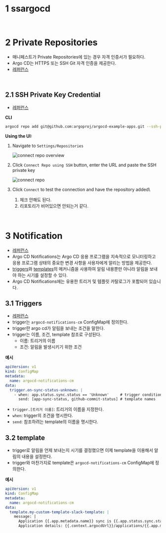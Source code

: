 # 1 ssargocd

<br>

# 2 Private Repositories

- 매니페스트가 Private Repositories에 있는 경우 자격 인증서가 필요하다.
- Argo CD는 HTTPS 또는 SSH Git 자격 인증을 제공한다.
- [레퍼런스](https://argo-cd.readthedocs.io/en/stable/user-guide/private-repositories/)

<br>

## 2.1 SSH Private Key Credential

- [레퍼런스](https://argo-cd.readthedocs.io/en/stable/user-guide/private-repositories/#ssh-private-key-credential)

**CLI**

```bash
argocd repo add git@github.com:argoproj/argocd-example-apps.git --ssh-private-key-path ~/.ssh/id_rsa
```


**Using the UI:**

1. Navigate to `Settings/Repositories`
    
    ![connect repo overview](https://argo-cd.readthedocs.io/en/stable/assets/repo-add-overview.png)
    
2. Click `Connect Repo using SSH` button, enter the URL and paste the SSH private key
    
    ![connect repo](https://argo-cd.readthedocs.io/en/stable/assets/repo-add-ssh.png)
    
3. Click `Connect` to test the connection and have the repository added\
	1. 체크 안해도 된다.
	2. 리포토리가 비어있으면 안되는거 같다.

<br>

# 3 Notification

- [레퍼런스](https://argo-cd.readthedocs.io/en/stable/operator-manual/notifications/)
- Argo CD Notifications는 Argo CD 응용 프로그램을 지속적으로 모니터링하고 응용 프로그램 상태의 중요한 변경 사항을 사용자에게 알리는 방법을 제공한다.
- [triggers](https://argo-cd.readthedocs.io/en/stable/operator-manual/notifications/triggers/)와 [templates](https://argo-cd.readthedocs.io/en/stable/operator-manual/notifications/templates/)의 메커니즘을 사용하여 알림 내용뿐만 아니라 알림을 보내야 하는 시기를 설정할 수 있다.
- Argo CD Notifications에는 유용한 트리거 및 템플릿 카탈로그가 포함되어 있습니다. 



## 3.1 Triggers

- [레퍼런스](https://argo-cd.readthedocs.io/en/stable/operator-manual/notifications/triggers/)
- trigger는 `argocd-notifications-cm` ConfigMap에 정의한다.
- trigger란 argo cd가 알림을 보내는 조건을 말한다.
- trigger는 이름, 조건, template 참조로 구성된다.
  - 이름: 트리거의 이름
  - 조건: 알림을 발생시키기 위한 조건



**예시**

```yaml
apiVersion: v1
kind: ConfigMap
metadata:
  name: argocd-notifications-cm
data:
  trigger.on-sync-status-unknown: |
    - when: app.status.sync.status == 'Unknown'     # trigger condition
      send: [app-sync-status, github-commit-status] # template names
```

- `trigger.[트리거 이름]`: 트리거의 이름을 지정한다.
- `when`: trigger의 조건을 명시한다.
- `send`: 참조하려는 template의 이름을 명시한다.



## 3.2 template

- trigger로 알림을 언제 보내는지 시기를 결정했으면 이제 template을 이용해서 알림의 내용을 설정한다.
- trigger와 마찬가지로 template은 `argocd-notifications-cm` ConfigMap에 정의한다.



**예시**

```yaml
apiVersion: v1
kind: ConfigMap
metadata:
  name: argocd-notifications-cm
data:
  template.my-custom-template-slack-template: |
    message: |
      Application {{.app.metadata.name}} sync is {{.app.status.sync.status}}.
      Application details: {{.context.argocdUrl}}/applications/{{.app.metadata.name}}.
```

